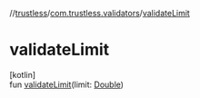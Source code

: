 //[trustless](../../index.md)/[com.trustless.validators](index.md)/[validateLimit](validate-limit.md)

# validateLimit

[kotlin]\
fun [validateLimit](validate-limit.md)(limit: [Double](https://kotlinlang.org/api/latest/jvm/stdlib/kotlin/-double/index.html))
